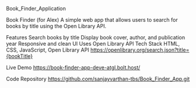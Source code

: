 Book_Finder_Application

Book Finder (for Alex)
A simple web app that allows users to search for books by title using the Open Library API.

Features
Search books by title
Display book cover, author, and publication year
Responsive and clean UI
Uses Open Library API
Tech Stack
HTML, CSS, JavaScript, Open Library API https://openlibrary.org/search.json?title={bookTitle}

Live Demo
https://book-finder-app-deve-atgl.bolt.host/

Code Repository
https://github.com/sanjayvarthan-tbs/Book_Finder_App.git
